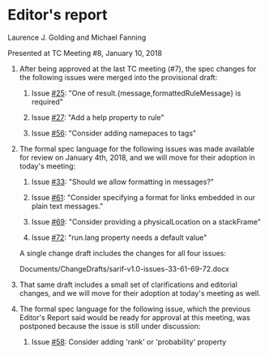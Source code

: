 # Editor's report

Laurence J. Golding and Michael Fanning

Presented at TC Meeting #8, January 10, 2018

1. After being approved at the last TC meeting (#7), the spec changes for the following issues were merged into the provisional draft:

    1. Issue [#25](https://github.com/oasis-tcs/sarif-spec/issues/25): "One of result.{message,formattedRuleMessage} is required"

    2. Issue [#27](https://github.com/oasis-tcs/sarif-spec/issues/27): "Add a help property to rule"

    3. Issue [#56](https://github.com/oasis-tcs/sarif-spec/issues/27): "Consider adding namepaces to tags"
    
2. The formal spec language for the following issues was made available for review on January 4th, 2018, and we will move for their adoption in today's meeting:

    1. Issue [#33](https://github.com/oasis-tcs/sarif-spec/issues/33): "Should we allow formatting in messages?"

    2. Issue [#61](https://github.com/oasis-tcs/sarif-spec/issues/61): "Consider specifying a format for links embedded in our plain text messages."

    3. Issue [#69](https://github.com/oasis-tcs/sarif-spec/issues/69): "Consider providing a physicalLocation on a stackFrame"

    4. Issue [#72](https://github.com/oasis-tcs/sarif-spec/issues/72): "run.lang property needs a default value"

    A single change draft includes the changes for all four issues:

    Documents/ChangeDrafts/sarif-v1.0-issues-33-61-69-72.docx

3. That same draft includes a small set of clarifications and editorial changes, and we will move for their adoption at today's meeting as well.

4. The formal spec language for the following issue, which the previous Editor's Report said would be ready for approval at this meeting, was postponed because the issue is still under discussion:

    1. Issue [#58](https://github.com/oasis-tcs/sarif-spec/issues/58): Consider adding 'rank' or 'probability' property